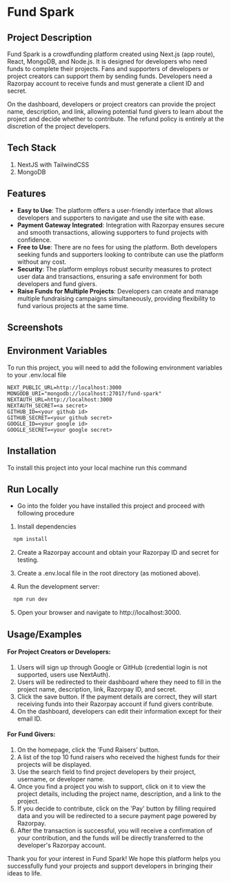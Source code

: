 # Fund Spark

## Project Description
Fund Spark is a crowdfunding platform created using Next.js (app route), React, MongoDB, and Node.js. It is designed for developers who need funds to complete their projects. Fans and supporters of developers or project creators can support them by sending funds. Developers need a Razorpay account to receive funds and must generate a client ID and secret. 

On the dashboard, developers or project creators can provide the project name, description, and link, allowing potential fund givers to learn about the project and decide whether to contribute. The refund policy is entirely at the discretion of the project developers.
## Tech Stack
1. NextJS with TailwindCSS
2. MongoDB
## Features

- **Easy to Use**: The platform offers a user-friendly interface that allows developers and supporters to navigate and use the site with ease.
- **Payment Gateway Integrated**: Integration with Razorpay ensures secure and smooth transactions, allowing supporters to fund projects with confidence.
- **Free to Use**: There are no fees for using the platform. Both developers seeking funds and supporters looking to contribute can use the platform without any cost.
- **Security**: The platform employs robust security measures to protect user data and transactions, ensuring a safe environment for both developers and fund givers.
- **Raise Funds for Multiple Projects**: Developers can create and manage multiple fundraising campaigns simultaneously, providing flexibility to fund various projects at the same time.
## Screenshots


## Environment Variables

To run this project, you will need to add the following environment variables to your .env.local file
```
NEXT_PUBLIC_URL=http://localhost:3000
MONGODB_URI="mongodb://localhost:27017/fund-spark"
NEXTAUTH_URL=http://localhost:3000
NEXTAUTH_SECRET=<a secret>
GITHUB_ID=<your github id>
GITHUB_SECRET=<your github secret>
GOOGLE_ID=<your google id>
GOOGLE_SECRET=<your google secret>
```
## Installation
To install this project into your local machine run this command

## Run Locally
- Go into the folder you have installed this project and proceed with following procedure

1. Install dependencies

```bash
  npm install
```

2. Create a Razorpay account and obtain your Razorpay ID and secret for testing.

3. Create a .env.local file in the root directory (as motioned above).

4. Run the development server:
```bash
  npm run dev
```

5. Open your browser and navigate to http://localhost:3000.
## Usage/Examples

#### For Project Creators or Developers:
1. Users will sign up through Google or GitHub (credential login is not supported, users use NextAuth).
2. Users will be redirected to their dashboard where they need to fill in the project name, description, link, Razorpay ID, and secret.
3. Click the save button. If the payment details are correct, they will start receiving funds into their Razorpay account if fund givers contribute.
4. On the dashboard, developers can edit their information except for their email ID.

#### For Fund Givers:
1. On the homepage, click the 'Fund Raisers' button.
2. A list of the top 10 fund raisers who received the highest funds for their projects will be displayed.
3. Use the search field to find project developers by their project, username, or developer name.
4. Once you find a project you wish to support, click on it to view the project details, including the project name, description, and a link to the project.
5. If you decide to contribute, click on the 'Pay' button by filling required data and you will be redirected to a secure payment page powered by Razorpay.
6. After the transaction is successful, you will receive a confirmation of your contribution, and the funds will be directly transferred to the developer's Razorpay account.

Thank you for your interest in Fund Spark! We hope this platform helps you successfully fund your projects and support developers in bringing their ideas to life.
